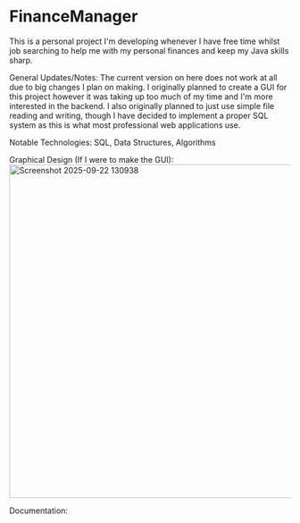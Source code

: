 ﻿# FinanceManager
This is a personal project I'm developing whenever I have free time whilst job searching to help me with my personal finances and keep my Java skills sharp.

General Updates/Notes: The current version on here does not work at all due to big changes I plan on making. I originally planned to create a GUI for this project however it was taking up too much of my time and I'm more interested in the backend. I also originally planned to just use simple file reading and writing, though I have decided to implement a proper SQL system as this is what most professional web applications use.

Notable Technologies: SQL, Data Structures, Algorithms

Graphical Design (If I were to make the GUI):
<img width="1057" height="597" alt="Screenshot 2025-09-22 130938" src="https://github.com/user-attachments/assets/3c9cfad7-fd60-4bdc-b4e8-1f59e0e822ac" />

Documentation:








